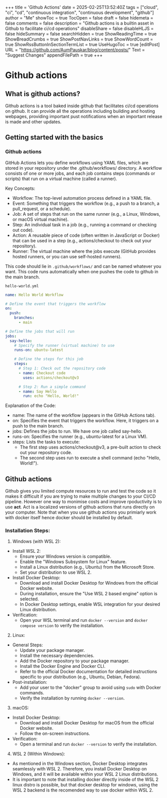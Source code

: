 +++
title = 'Github Actions'
date = 2025-02-25T13:52:40Z
tags = ["cloud", "ci", "cd", "continuous integration", "continuous development", "github"]
author = "Me"
showToc = true
TocOpen = false
draft = false
hidemeta = false
comments = false
description = "Github actions is a builtin asset in Github to facilitate ci/cd operations"
disableShare = false
disableHLJS = false
hideSummary = false
searchHidden = true
ShowReadingTime = true
ShowBreadCrumbs = true
ShowPostNavLinks = true
ShowWordCount = true
ShowRssButtonInSectionTermList = true
UseHugoToc = true
[editPost]
    URL = "https://github.com/AumPauskar/blog/content/posts/"
    Text = "Suggest Changes"
    appendFilePath = true
+++

# Github actions

## What is github actions?
Github actions is a tool baked inside github that facilitates ci/cd operations on github. It can provide all the operations including building and hosting webpages, providing important pust notifications when an important release is made and other updates.

## Getting started with the basics
### Github actions
GitHub Actions lets you define workflows using YAML files, which are stored in your repository under the .github/workflows/ directory. A workflow consists of one or more jobs, and each job contains steps (commands or scripts) that run on a virtual machine (called a runner).

Key Concepts:
- Workflow: The top-level automation process defined in a YAML file.
- Event: Something that triggers the workflow (e.g., a push to a branch, a pull_request, or a schedule).
- Job: A set of steps that run on the same runner (e.g., a Linux, Windows, or macOS virtual machine).
- Step: An individual task in a job (e.g., running a command or checking out code).
- Action: A reusable piece of code (often written in JavaScript or Docker) that can be used in a step (e.g., actions/checkout to check out your repository).
- Runner: The virtual machine where the jobs execute (GitHub provides hosted runners, or you can use self-hosted runners).

This code should lie in `.github/workflows/` and can be named whatever you want. This code runs automatically when one pushes the code to github in the main branch.

`hello-world.yml`
```yml
name: Hello World Workflow

# Define the event that triggers the workflow
on:
  push:
    branches:
      - main

# Define the jobs that will run
jobs:
  say-hello:
    # Specify the runner (virtual machine) to use
    runs-on: ubuntu-latest

    # Define the steps for this job
    steps:
      # Step 1: Check out the repository code
      - name: Checkout code
        uses: actions/checkout@v3

      # Step 2: Run a simple command
      - name: Say Hello
        run: echo "Hello, World!"
```

Explanation of the Code:
- name: The name of the workflow (appears in the GitHub Actions tab).
- on: Specifies the event that triggers the workflow. Here, it triggers on a push to the main branch.
- jobs: Defines the jobs to run. We have one job called say-hello.
- runs-on: Specifies the runner (e.g., ubuntu-latest for a Linux VM).
- steps: Lists the tasks to execute:
    - The first step uses actions/checkout@v3, a pre-built action to check out your repository code.
    - The second step uses run to execute a shell command (echo "Hello, World!").

## Github actions
Github gives you limited compute resources to run and test the code so it makes it difficult if you are trying to make multiple changes to your CI/CD pipeline. However one way to monimise costs and improve rpoductivity is to use **act**. Act is a localized versions of github actions that runs directly on your computer. Note that when you use github actions you primiarly work with docker itself hence docker should be installed by default.


### Installation Steps:

1. Windows (with WSL 2):

- Install WSL 2:
    - Ensure your Windows version is compatible.
    - Enable the "Windows Subsystem for Linux" feature.
    - Install a Linux distribution (e.g., Ubuntu) from the Microsoft Store.
    - Set your distribution to use WSL 2.
- Install Docker Desktop:
    - Download and install Docker Desktop for Windows from the official Docker website.
    - During installation, ensure the "Use WSL 2 based engine" option is selected.
    - In Docker Desktop settings, enable WSL integration for your desired Linux distribution.
- Verification:
    - Open your WSL terminal and run `docker --version` and `docker compose version` to verify the installation.

2. Linux:
- General Steps:
    - Update your package manager.
    - Install the necessary dependencies.
    - Add the Docker repository to your package manager.
    - Install the Docker Engine and Docker CLI.
    - Refer to the official Docker documentation for detailed instructions specific to your distribution (e.g., Ubuntu, Debian, Fedora).
- Post-installation:
    - Add your user to the "docker" group to avoid using `sudo` with Docker commands.
    - Verify the installation by running `docker --version`.

3. macOS:

- Install Docker Desktop:
    - Download and install Docker Desktop for macOS from the official Docker website.
    - Follow the on-screen instructions.
- Verification:
    - Open a terminal and run `docker --version` to verify the installation.

4. WSL 2 (Within Windows):

- As mentioned in the Windows section, Docker Desktop integrates seamlessly with WSL 2. Therefore, you install Docker Desktop on Windows, and it will be available within your WSL 2 Linux distributions.
- It is important to note that installing docker directly inside of the WSL 2 linux distro is possible, but that docker desktop for windows, using the WSL 2 backend is the recomended way to use docker within WSL 2.
